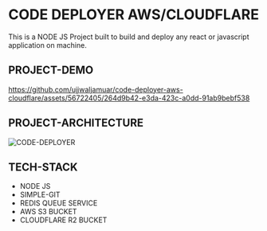 # CODE DEPLOYER AWS/CLOUDFLARE
This is a NODE JS Project built to build and deploy any react or javascript application on machine.

## PROJECT-DEMO

https://github.com/ujjwaljamuar/code-deployer-aws-cloudflare/assets/56722405/264d9b42-e3da-423c-a0dd-91ab9bebf538


## PROJECT-ARCHITECTURE
![CODE-DEPLOYER](https://github.com/ujjwaljamuar/code-deployer-aws-cloudflare/assets/56722405/341f2264-b201-4aca-8819-971fcda7d4e4)


## TECH-STACK

- NODE JS
- SIMPLE-GIT
- REDIS QUEUE SERVICE
- AWS S3 BUCKET
- CLOUDFLARE R2 BUCKET




